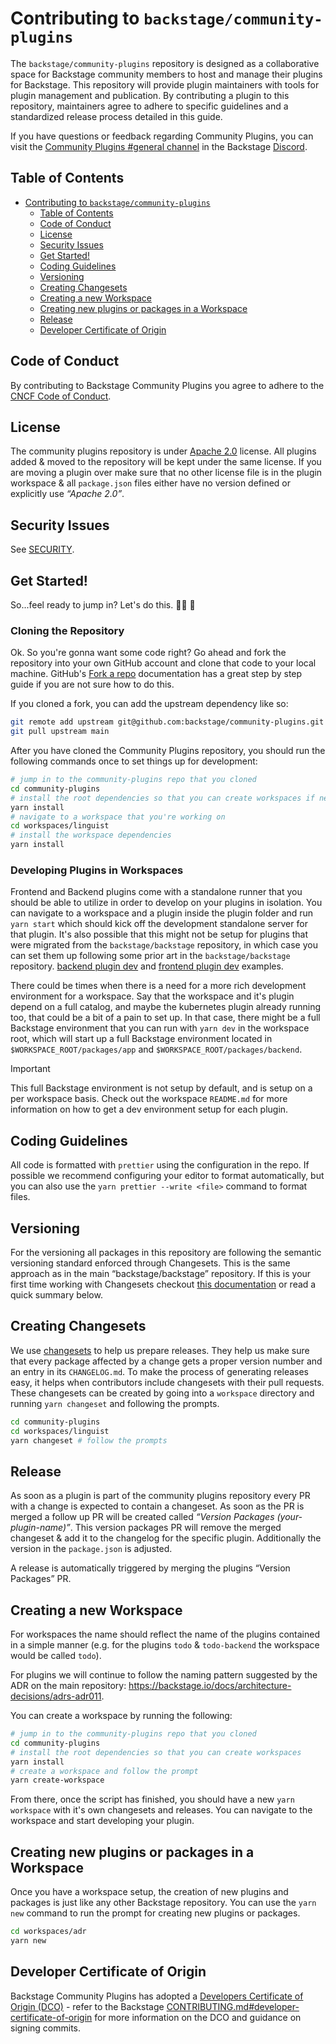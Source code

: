 # Contributing to `backstage/community-plugins`

The `backstage/community-plugins` repository is designed as a collaborative space for Backstage community members to host and manage their plugins for Backstage. This repository will provide plugin maintainers with tools for plugin management and publication. By contributing a plugin to this repository, maintainers agree to adhere to specific guidelines and a standardized release process detailed in this guide.

If you have questions or feedback regarding Community Plugins, you can visit the [Community Plugins #general channel](https://discord.com/channels/687207715902193673/1211692810294788126) in the Backstage [Discord](https://discord.gg/backstage-687207715902193673).

## Table of Contents

- [Contributing to `backstage/community-plugins`](#contributing-to-backstagecommunity-plugins)
  - [Table of Contents](#table-of-contents)
  - [Code of Conduct](#code-of-conduct)
  - [License](#license)
  - [Security Issues](#security-issues)
  - [Get Started!](#get-started)
  - [Coding Guidelines](#coding-guidelines)
  - [Versioning](#versioning)
  - [Creating Changesets](#creating-changesets)
  - [Creating a new Workspace](#creating-a-new-workspace)
  - [Creating new plugins or packages in a Workspace](#creating-new-plugins-or-packages-in-a-workspace)
  - [Release](#release)
  - [Developer Certificate of Origin](#developer-certificate-of-origin)

## Code of Conduct

By contributing to Backstage Community Plugins you agree to adhere to the [CNCF Code of Conduct][code-of-conduct].

[code-of-conduct]: https://github.com/cncf/foundation/blob/main/code-of-conduct.md

## License

The community plugins repository is under [Apache 2.0](../LICENSE) license. All plugins added & moved to the repository will be kept under the same license. If you are moving a plugin over make sure that no other license file is in the plugin workspace & all `package.json` files either have no version defined or explicitly use _“Apache 2.0”_.

## Security Issues

See [SECURITY](SECURITY.md).

## Get Started!

So...feel ready to jump in? Let's do this. 👏🏻 💯

### Cloning the Repository

Ok. So you're gonna want some code right? Go ahead and fork the repository into your own GitHub account and clone that code to your local machine. GitHub's [Fork a repo](https://docs.github.com/en/get-started/quickstart/fork-a-repo) documentation has a great step by step guide if you are not sure how to do this.

If you cloned a fork, you can add the upstream dependency like so:

```bash
git remote add upstream git@github.com:backstage/community-plugins.git
git pull upstream main
```

After you have cloned the Community Plugins repository, you should run the following commands once to set things up for development:

```bash
# jump in to the community-plugins repo that you cloned
cd community-plugins
# install the root dependencies so that you can create workspaces if needed
yarn install
# navigate to a workspace that you're working on
cd workspaces/linguist
# install the workspace dependencies
yarn install
```

### Developing Plugins in Workspaces

Frontend and Backend plugins come with a standalone runner that you should be able to utilize in order to develop on your plugins in isolation. You can navigate to a workspace and a plugin inside the plugin folder and run `yarn start` which should kick off the development standalone server for that plugin. It's also possible that this might not be setup for plugins that were migrated from the `backstage/backstage` repository, in which case you can set them up following some prior art in the `backstage/backstage` repository. [backend plugin dev](https://github.com/backstage/backstage/blob/e46d3fe011fe19821b2556f0164442cc0b825363/plugins/auth-backend/dev/index.ts) and [frontend plugin dev](https://github.com/backstage/backstage/blob/e46d3fe011fe19821b2556f0164442cc0b825363/plugins/home/dev/index.tsx) examples.

There could be times when there is a need for a more rich development environment for a workspace. Say that the workspace and it's plugin depend on a full catalog, and maybe the kubernetes plugin already running too, that could be a bit of a pain to set up. In that case, there might be a full Backstage environment that you can run with `yarn dev` in the workspace root, which will start up a full Backstage environment located in `$WORKSPACE_ROOT/packages/app` and `$WORKSPACE_ROOT/packages/backend`.

> [!IMPORTANT]  
> This full Backstage environment is not setup by default, and is setup on a per workspace basis. Check out the workspace `README.md` for more information on how to get a dev environment setup for each plugin.

## Coding Guidelines

All code is formatted with `prettier` using the configuration in the repo. If possible we recommend configuring your editor to format automatically, but you can also use the `yarn prettier --write <file>` command to format files.

## Versioning

For the versioning all packages in this repository are following the semantic versioning standard enforced through Changesets. This is the same approach as in the main “backstage/backstage” repository. If this is your first time working with Changesets checkout [this documentation](https://github.com/backstage/backstage/blob/master/CONTRIBUTING.md#creating-changesets) or read a quick summary below.

## Creating Changesets

We use [changesets](https://github.com/atlassian/changesets) to help us prepare releases. They help us make sure that every package affected by a change gets a proper version number and an entry in its `CHANGELOG.md`. To make the process of generating releases easy, it helps when contributors include changesets with their pull requests. These changesets can be created by going into a `workspace` directory and running `yarn changeset` and following the prompts.

```bash
cd community-plugins
cd workspaces/linguist
yarn changeset # follow the prompts
```

## Release

As soon as a plugin is part of the community plugins repository every PR with a change is expected to contain a changeset. As soon as the PR is merged a follow up PR will be created called _“Version Packages (your-plugin-name)”_. This version packages PR will remove the merged changeset & add it to the changelog for the specific plugin. Additionally the version in the `package.json` is adjusted.

A release is automatically triggered by merging the plugins “Version Packages” PR.

## Creating a new Workspace

For workspaces the name should reflect the name of the plugins contained in a simple manner (e.g. for the plugins `todo` & `todo-backend` the workspace would be called `todo`).

For plugins we will continue to follow the naming pattern suggested by the ADR on the main repository: https://backstage.io/docs/architecture-decisions/adrs-adr011.

You can create a workspace by running the following:

```bash
# jump in to the community-plugins repo that you cloned
cd community-plugins
# install the root dependencies so that you can create workspaces
yarn install
# create a workspace and follow the prompt
yarn create-workspace
```

From there, once the script has finished, you should have a new `yarn workspace` with it's own changesets and releases. You can navigate to the workspace and start developing your plugin.

## Creating new plugins or packages in a Workspace

Once you have a workspace setup, the creation of new plugins and packages is just like any other Backstage repository. You can use the `yarn new` command to run the prompt for creating new plugins or packages.

```bash
cd workspaces/adr
yarn new
```

## Developer Certificate of Origin

Backstage Community Plugins has adopted a [Developers Certificate of Origin (DCO)](https://developercertificate.org/) - refer to the Backstage [CONTRIBUTING.md#developer-certificate-of-origin](https://github.com/backstage/backstage/blob/master/CONTRIBUTING.md#developer-certificate-of-origin) for more information on the DCO and guidance on signing commits.
